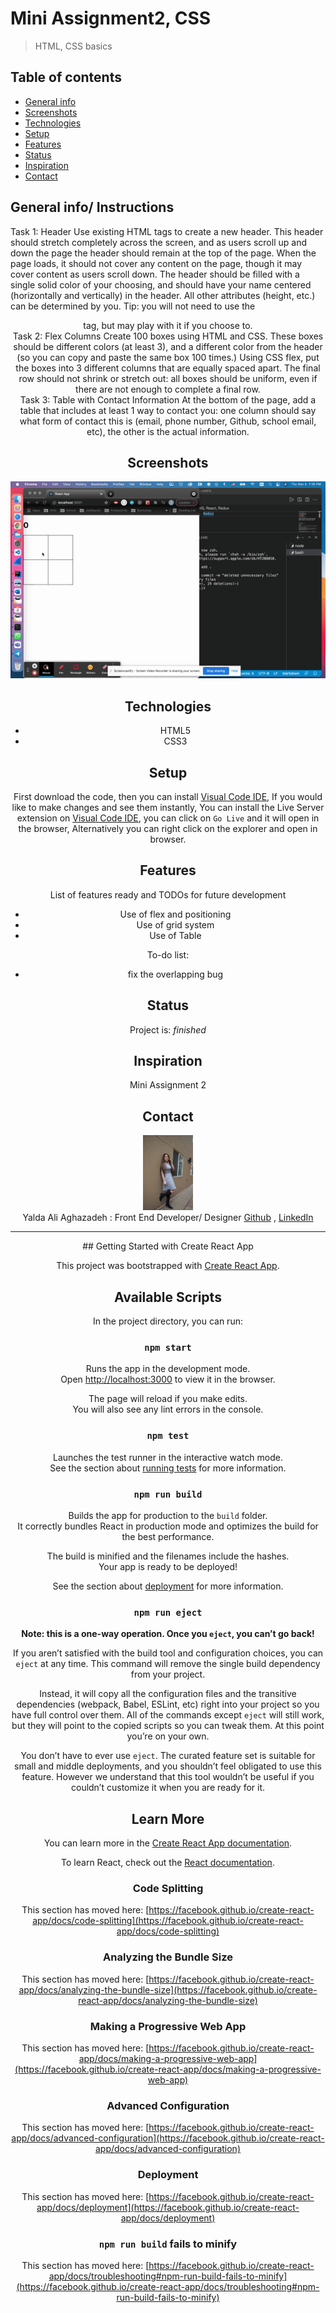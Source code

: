 # Mini Assignment2, CSS
> HTML, CSS basics

## Table of contents
* [General info](#general-info)
* [Screenshots](#screenshots)
* [Technologies](#technologies)
* [Setup](#setup)
* [Features](#features)
* [Status](#status)
* [Inspiration](#inspiration)
* [Contact](#contact)

## General info/ Instructions
Task 1: Header 
Use existing HTML tags to create a new header.  This header should stretch completely across the screen, and as users scroll up and down the page the header should remain at the top of the page.  When the page loads, it should not cover any content on the page, though it may cover content as users scroll down.  The header should be filled with a single solid color of your choosing, and should have your name centered (horizontally and vertically) in the header.  All other attributes (height, etc.) can be determined by you. Tip: you will not need to use the <header> tag, but may play with it if you choose to.
<br>
Task 2: Flex Columns 
Create 100 boxes using HTML and CSS.  These boxes should be different colors (at least 3), and a different color from the header (so you can copy and paste the same box 100 times.)  Using CSS flex, put the boxes into 3 different columns that are equally spaced apart.  The final row should not shrink or stretch out: all boxes should be uniform, even if there are not enough to complete a final row.
<br>
Task 3: Table with Contact Information
At the bottom of the page, add a table that includes at least 1 way to contact you: one column should say what form of contact this is (email, phone number, Github, school email, etc), the other is the actual information.  




## Screenshots
![Gif](./assets/gif1.gif)

## Technologies
* HTML5
* CSS3

## Setup
First download the code, then you can install [Visual Code IDE](https://code.visualstudio.com/download), If you would like to make changes and see them instantly, You can install the Live Server extension on [Visual Code IDE](https://code.visualstudio.com/download),  you can click on `Go Live`
and it will open in the browser, Alternatively you can right click on the explorer and open in browser.



## Features
List of features ready and TODOs for future development
* Use of flex and positioning
* Use of grid system
* Use of Table



To-do list:
* fix the overlapping bug


## Status
Project is: _finished_

## Inspiration
Mini Assignment 2

## Contact
<img src="./assets/pic1.png" width="80px"> <br>
Yalda Ali Aghazadeh : Front End Developer/ Designer
[Github](https://github.com/zahraaliaghazadeh) ,
[LinkedIn](www.linkedin.com/in/zahraaliaghazadeh)




<hr>
## Getting Started with Create React App

This project was bootstrapped with [Create React App](https://github.com/facebook/create-react-app).

## Available Scripts

In the project directory, you can run:

### `npm start`

Runs the app in the development mode.\
Open [http://localhost:3000](http://localhost:3000) to view it in the browser.

The page will reload if you make edits.\
You will also see any lint errors in the console.

### `npm test`

Launches the test runner in the interactive watch mode.\
See the section about [running tests](https://facebook.github.io/create-react-app/docs/running-tests) for more information.

### `npm run build`

Builds the app for production to the `build` folder.\
It correctly bundles React in production mode and optimizes the build for the best performance.

The build is minified and the filenames include the hashes.\
Your app is ready to be deployed!

See the section about [deployment](https://facebook.github.io/create-react-app/docs/deployment) for more information.

### `npm run eject`

**Note: this is a one-way operation. Once you `eject`, you can’t go back!**

If you aren’t satisfied with the build tool and configuration choices, you can `eject` at any time. This command will remove the single build dependency from your project.

Instead, it will copy all the configuration files and the transitive dependencies (webpack, Babel, ESLint, etc) right into your project so you have full control over them. All of the commands except `eject` will still work, but they will point to the copied scripts so you can tweak them. At this point you’re on your own.

You don’t have to ever use `eject`. The curated feature set is suitable for small and middle deployments, and you shouldn’t feel obligated to use this feature. However we understand that this tool wouldn’t be useful if you couldn’t customize it when you are ready for it.

## Learn More

You can learn more in the [Create React App documentation](https://facebook.github.io/create-react-app/docs/getting-started).

To learn React, check out the [React documentation](https://reactjs.org/).

### Code Splitting

This section has moved here: [https://facebook.github.io/create-react-app/docs/code-splitting](https://facebook.github.io/create-react-app/docs/code-splitting)

### Analyzing the Bundle Size

This section has moved here: [https://facebook.github.io/create-react-app/docs/analyzing-the-bundle-size](https://facebook.github.io/create-react-app/docs/analyzing-the-bundle-size)

### Making a Progressive Web App

This section has moved here: [https://facebook.github.io/create-react-app/docs/making-a-progressive-web-app](https://facebook.github.io/create-react-app/docs/making-a-progressive-web-app)

### Advanced Configuration

This section has moved here: [https://facebook.github.io/create-react-app/docs/advanced-configuration](https://facebook.github.io/create-react-app/docs/advanced-configuration)

### Deployment

This section has moved here: [https://facebook.github.io/create-react-app/docs/deployment](https://facebook.github.io/create-react-app/docs/deployment)

### `npm run build` fails to minify

This section has moved here: [https://facebook.github.io/create-react-app/docs/troubleshooting#npm-run-build-fails-to-minify](https://facebook.github.io/create-react-app/docs/troubleshooting#npm-run-build-fails-to-minify)
